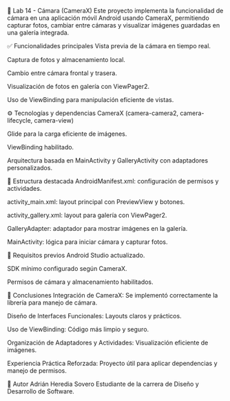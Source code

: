 📸 Lab 14 - Cámara (CameraX)
Este proyecto implementa la funcionalidad de cámara en una aplicación móvil Android usando CameraX, permitiendo capturar fotos, cambiar entre cámaras y visualizar imágenes guardadas en una galería integrada.

✅ Funcionalidades principales
Vista previa de la cámara en tiempo real.

Captura de fotos y almacenamiento local.

Cambio entre cámara frontal y trasera.

Visualización de fotos en galería con ViewPager2.

Uso de ViewBinding para manipulación eficiente de vistas.

⚙️ Tecnologías y dependencias
CameraX (camera-camera2, camera-lifecycle, camera-view)

Glide para la carga eficiente de imágenes.

ViewBinding habilitado.

Arquitectura basada en MainActivity y GalleryActivity con adaptadores personalizados.

📂 Estructura destacada
AndroidManifest.xml: configuración de permisos y actividades.

activity_main.xml: layout principal con PreviewView y botones.

activity_gallery.xml: layout para galería con ViewPager2.

GalleryAdapter: adaptador para mostrar imágenes en la galería.

MainActivity: lógica para iniciar cámara y capturar fotos.

📌 Requisitos previos
Android Studio actualizado.

SDK mínimo configurado según CameraX.

Permisos de cámara y almacenamiento habilitados.

📝 Conclusiones
Integración de CameraX: Se implementó correctamente la librería para manejo de cámara.

Diseño de Interfaces Funcionales: Layouts claros y prácticos.

Uso de ViewBinding: Código más limpio y seguro.

Organización de Adaptadores y Actividades: Visualización eficiente de imágenes.

Experiencia Práctica Reforzada: Proyecto útil para aplicar dependencias y manejo de permisos.

📌 Autor
Adrián Heredia Sovero
Estudiante de la carrera de Diseño y Desarrollo de Software.

